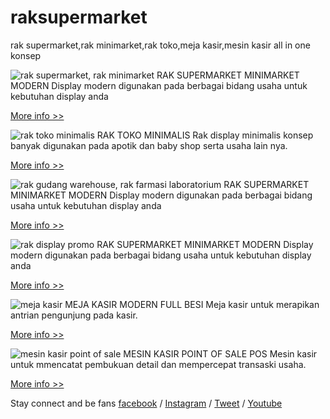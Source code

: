 # raksupermarket
rak supermarket,rak minimarket,rak toko,meja kasir,mesin kasir all in one konsep

![rak supermarket, rak minimarket](https://raksupermarket.github.io/img/rak%20supermarket%20WARRIOR.jpg)
RAK SUPERMARKET MINIMARKET MODERN
Display modern digunakan pada berbagai bidang usaha untuk kebutuhan display anda

[More info >>](https://raksupermarket.github.io/raksupermarketminimarket.html)


![rak toko minimalis](https://raksupermarket.github.io/img/rak%20supermarket%20athena.jpg)
RAK TOKO MINIMALIS
Rak display minimalis konsep banyak digunakan pada apotik dan baby shop serta usaha lain nya.

[More info >>](https://raksupermarket.github.io/raktoko.html)


![rak gudang warehouse, rak farmasi laboratorium](https://raksupermarket.github.io/img/rak%20GUDANG%20supermarket%20TOKO%20MINIMARKET.jpg)
RAK SUPERMARKET MINIMARKET MODERN
Display modern digunakan pada berbagai bidang usaha untuk kebutuhan display anda

[More info >>](https://raksupermarket.github.io/raksupermarketminimarket.html)


![rak display promo](https://raksupermarket.github.io/img/rak%20display%20fashion%20sherva.jpg)
RAK SUPERMARKET MINIMARKET MODERN
Display modern digunakan pada berbagai bidang usaha untuk kebutuhan display anda

[More info >>](https://raksupermarket.github.io/rakdisplay.html)


![meja kasir](https://raksupermarket.github.io/img/meja%20kasir.jpg)
MEJA KASIR MODERN FULL BESI
Meja kasir untuk merapikan antrian pengunjung pada kasir.

[More info >>](https://raksupermarket.github.io/mejakasir.html)



![mesin kasir point of sale](https://raksupermarket.github.io/img/mesin%20kasir.jpg)
MESIN KASIR POINT OF SALE POS
Mesin kasir untuk mmencatat pembukuan detail dan mempercepat transaski usaha.

[More info >>](https://raksupermarket.github.io/mesinkasir.html)



Stay connect and be fans
[facebook](https://fb.com/raksupermarketindonesia) / [Instagram](https://www.instagram.com/supermarket_id/) / [Tweet](https://twitter.com/hockeycomp) / [Youtube](https://www.youtube.com/playlist?list=PLQDm6k9_HvYP5hlwkvNRYFColHFkyeRlM)
